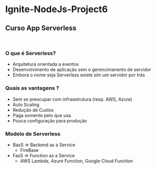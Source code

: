 # Ignite-NodeJs-Project6

## Curso App Serverless

</br>

### O que é Serverless?
* Arquitetura orientada a eventos
* Desenvolvimento de aplicação sem o gerencimanento de servidor
* Embora o nome seja Serverless existe sim um servidor por trás

### Quais as vantagens ?
* Sem se preocupar com infraestrutura (resp. AWS, Azure)
* Auto Scaling
* Redução de Custos
* Paga somente pelo que usa
* Pouca configuração para produção

### Modelo de Serverless
* BasS => Backend as a Service
    * FireBase
* FasS => Function as a Service
    * AWS Lambda, Azure Function, Google Cloud Function

